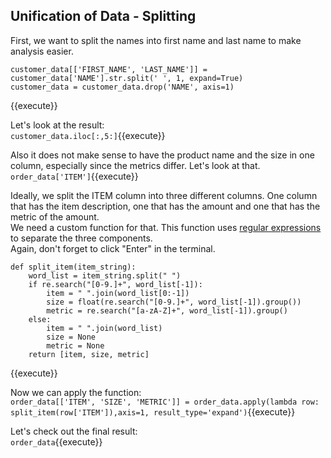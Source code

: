 ## Unification of Data - Splitting

First, we want to split the names into first name and last name to make analysis easier.<br>
```
customer_data[['FIRST_NAME', 'LAST_NAME']] = customer_data['NAME'].str.split(' ', 1, expand=True)
customer_data = customer_data.drop('NAME', axis=1)
```
{{execute}}

Let's look at the result:<br>
`customer_data.iloc[:,5:]`{{execute}}

Also it does not make sense to have the product name and the size in one column, especially since the metrics differ. Let's look at that.<br>
`order_data['ITEM']`{{execute}}

Ideally, we split the ITEM column into three different columns. One column that has the item description, one that has the amount and one that has the metric of the amount.<br>
We need a custom function for that. This function uses [regular expressions](https://en.wikipedia.org/wiki/Regular_expression) to separate the three components.<br>
Again, don't forget to click "Enter" in the terminal.<br>
```
def split_item(item_string):
    word_list = item_string.split(" ")
    if re.search("[0-9.]+", word_list[-1]):
        item = " ".join(word_list[0:-1])
        size = float(re.search("[0-9.]+", word_list[-1]).group())
        metric = re.search("[a-zA-Z]+", word_list[-1]).group()
    else:
        item = " ".join(word_list)
        size = None
        metric = None
    return [item, size, metric]
```
{{execute}}

Now we can apply the function:<br>
`order_data[['ITEM', 'SIZE', 'METRIC']] = order_data.apply(lambda row: split_item(row['ITEM']),axis=1, result_type='expand')`{{execute}}

Let's check out the final result:<br>
`order_data`{{execute}}